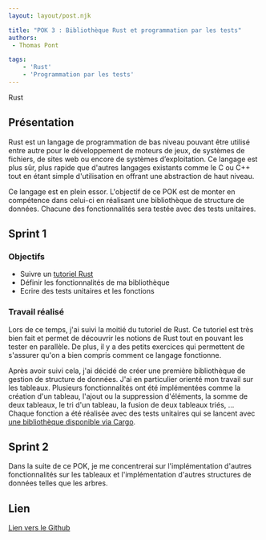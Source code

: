 ```yaml
---
layout: layout/post.njk

title: "POK 3 : Bibliothèque Rust et programmation par les tests"
authors:
 - Thomas Pont

tags:
    - 'Rust'
    - 'Programmation par les tests'
---
```


<!-- Début Résumé -->

Rust
<!-- Fin Résumé -->

## Présentation

Rust est un langage de programmation de bas niveau pouvant être utilisé entre autre pour le développement de moteurs de jeux, de systèmes de fichiers, de sites web ou encore de systèmes d’exploitation. Ce langage est plus sûr, plus rapide que d'autres langages existants comme le C ou C++ tout en étant simple d'utilisation en offrant une abstraction de haut niveau.

Ce langage est en plein essor. L'objectif de ce POK est de monter en compétence dans celui-ci en réalisant une bibliothèque de structure de données. Chacune des fonctionnalités sera testée avec des tests unitaires.

## Sprint 1

### Objectifs

- Suivre un [tutoriel Rust](https://doc.rust-lang.org/stable/rust-by-example/index.html)
- Définir les fonctionnalités de ma bibliothèque
- Ecrire des tests unitaires et les fonctions

### Travail réalisé

Lors de ce temps, j'ai suivi la moitié du tutoriel de Rust. Ce tutoriel est très bien fait et permet de découvrir les notions de Rust tout en pouvant les tester en parallèle. De plus, il y a des petits exercices qui permettent de s'assurer qu'on a bien compris comment ce langage fonctionne.

Après avoir suivi cela, j'ai décidé de créer une première bibliothèque de gestion de structure de données. J'ai en particulier orienté mon travail sur les tableaux. Plusieurs fonctionnalités ont été implémentées comme la création d'un tableau, l'ajout ou la suppression d'éléments, la somme de deux tableaux, le tri d'un tableau, la fusion de deux tableaux triés, ...
Chaque fonction a été réalisée avec des tests unitaires qui se lancent avec [une bibliothèque disponible via Cargo](https://doc.rust-lang.org/book/ch11-01-writing-tests.html).

## Sprint 2

Dans la suite de ce POK, je me concentrerai sur l'implémentation d'autres fonctionnalités sur les tableaux et l'implémentation d'autres structures de données telles que les arbres.

## Lien

[Lien vers le Github](https://github.com/ThomasP04/POK3-Rust)
